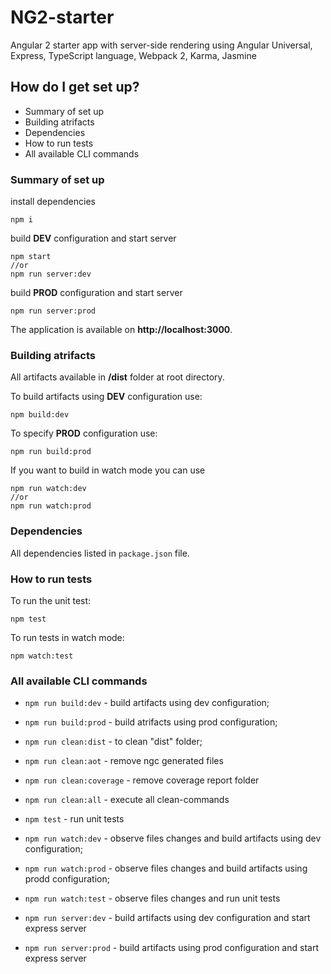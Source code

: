 # NG2-starter

Angular 2 starter app with server-side rendering using Angular Universal, Express, TypeScript language, Webpack 2, Karma, Jasmine

## How do I get set up?

* Summary of set up
* Building atrifacts
* Dependencies
* How to run tests
* All available CLI commands

### Summary of set up

install dependencies

	npm i
	
build **DEV** configuration and start server

	npm start
	//or
	npm run server:dev
	
build **PROD** configuration and start server

	npm run server:prod
	
The application is available on **http://localhost:3000**.
	
### Building atrifacts

All artifacts available in **/dist**	folder at root directory.

To build artifacts using **DEV** configuration use:

	npm build:dev
	
To specify **PROD** configuration use:

	npm run build:prod
		
If you want to build in watch mode you can use

	npm run watch:dev
	//or
	npm run watch:prod
	

### Dependencies

All dependencies listed in `package.json` file.

### How to run tests

To run the unit test:

	npm test
	
To run tests in watch mode:

	npm watch:test	
	
### All available CLI commands

* `npm run build:dev` - build artifacts using dev configuration;

* `npm run build:prod` - build atrifacts using prod configuration;

* `npm run clean:dist` - to clean "dist" folder;

* `npm run clean:aot` - remove ngc generated files 

* `npm run clean:coverage` - remove coverage report folder

* `npm run clean:all` - execute all clean-commands

* `npm test` - run unit tests

* `npm run watch:dev` - observe files changes and build artifacts using dev configuration;

* `npm run watch:prod` - observe files changes and build artifacts using prodd configuration;

* `npm run watch:test` - observe files changes and run unit tests

* `npm run server:dev` - build artifacts using dev configuration and start express server

* `npm run server:prod` - build artifacts using prod configuration and start express server
	
